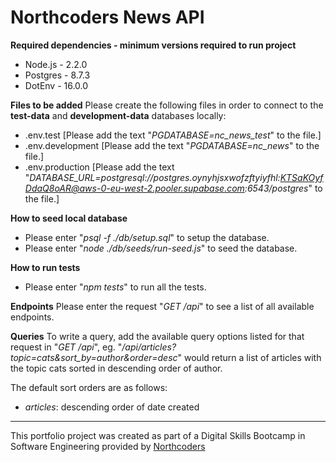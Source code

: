 # Northcoders News API

**Required dependencies - minimum versions required to run project**

- Node.js - 2.2.0
- Postgres - 8.7.3
- DotEnv - 16.0.0

**Files to be added**
Please create the following files in order to connect to the **test-data** and **development-data** databases locally:

- .env.test [Please add the text "*PGDATABASE=nc_news_test*" to the file.]
- .env.development [Please add the text "*PGDATABASE=nc_news*" to the file.]
- .env.production [Please add the text "*DATABASE_URL=postgresql://postgres.oynyhjsxwofzftyiyfhl:KTSaKOyfDdaQ8oAR@aws-0-eu-west-2.pooler.supabase.com:6543/postgres*" to the file.]

**How to seed local database**

- Please enter "_psql -f ./db/setup.sql_" to setup the database.
- Please enter "_node ./db/seeds/run-seed.js_" to seed the database.

**How to run tests**

- Please enter "_npm tests_" to run all the tests.

**Endpoints**
Please enter the request "_GET /api_" to see a list of all available endpoints.

**Queries**
To write a query, add the available query options listed for that request in "_GET /api_",
eg. "*/api/articles?topic=cats&sort_by=author&order=desc*" would return a list of articles with the topic cats sorted in descending order of author.

The default sort orders are as follows:

- _articles_: descending order of date created

---

This portfolio project was created as part of a Digital Skills Bootcamp in Software Engineering provided by [Northcoders](https://northcoders.com/)
